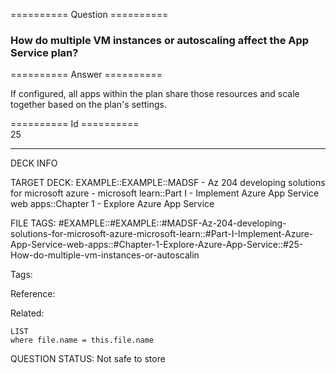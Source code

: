 ========== Question ==========  

### How do multiple VM instances or autoscaling affect the App Service plan?  

========== Answer ==========  

If configured, all apps within the plan share those resources and scale together
based on the plan's settings.

========== Id ==========  
25

---

DECK INFO

TARGET DECK: EXAMPLE::EXAMPLE::MADSF - Az 204 developing solutions for microsoft azure - microsoft learn::Part I - Implement Azure App Service web apps::Chapter 1 - Explore Azure App Service

FILE TAGS: #EXAMPLE::#EXAMPLE::#MADSF-Az-204-developing-solutions-for-microsoft-azure-microsoft-learn::#Part-I-Implement-Azure-App-Service-web-apps::#Chapter-1-Explore-Azure-App-Service::#25-How-do-multiple-vm-instances-or-autoscalin

Tags:

Reference:

Related:

```dataview
LIST
where file.name = this.file.name
```

QUESTION STATUS: Not safe to store
